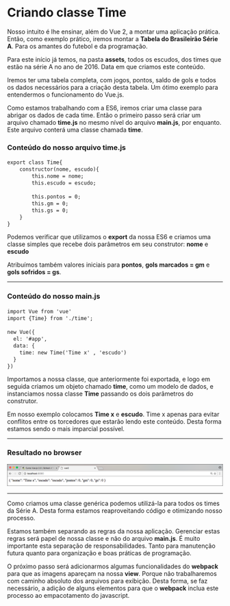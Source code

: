 # Criando classe Time

Nosso intuito é lhe ensinar, além do Vue 2, a montar uma aplicação prática. Então, como exemplo prático, iremos montar a **Tabela do Brasileirão Série A**. Para os amantes do futebol e da programação.

Para este início já temos, na pasta **assets**, todos os escudos, dos times que estão na série A no ano de 2016. Data em que criamos este conteúdo.

Iremos ter uma tabela completa, com jogos, pontos, saldo de gols e todos os dados necessários para a criação desta tabela. Um ótimo exemplo para entendermos o funcionamento do Vue.js.

Como estamos trabalhando com a ES6, iremos criar uma classe para abrigar os dados de cada time. Então o primeiro passo será criar um arquivo chamado **time.js** no mesmo nível do arquivo **main.js**, por enquanto. Este arquivo conterá uma classe chamada **time**.

### Conteúdo do nosso arquivo time.js
```
export class Time{
    constructor(nome, escudo){
        this.nome = nome;
        this.escudo = escudo;

        this.pontos = 0;
        this.gm = 0;
        this.gs = 0;
    }
}
```

Podemos verificar que utilizamos o **export** da nossa ES6 e criamos uma classe simples que recebe dois parâmetros em seu construtor: **nome** e **escudo**

Atribuímos também valores iniciais para **pontos**, **gols marcados = gm** e **gols sofridos = gs**.

***

### Conteúdo do nosso main.js

```
import Vue from 'vue'
import {Time} from './time';

new Vue({
  el: '#app',
  data: {
    time: new Time('Time x' , 'escudo')
  }
})
```
Importamos a nossa classe, que anteriormente foi exportada, e logo em seguida criamos um objeto chamado **time**, como um modelo de dados, e instanciamos nossa classe **Time** passando os dois parâmetros do construtor.

Em nosso exemplo colocamos **Time x** e **escudo**. Time x apenas para evitar conflitos entre os torcedores que estarão lendo este conteúdo. Desta forma estamos sendo o mais imparcial possível.

***

### Resultado no browser

![Vue Time Class](./images/vue-time-class.png "Vue Time Class")

***

Como criamos uma classe genérica podemos utilizá-la para todos os times da Série A. Desta forma estamos reaproveitando código e otimizando nosso processo.

Estamos também separando as regras da nossa aplicação. Gerenciar estas regras será papel de nossa classe e não do arquivo **main.js**. É muito importante esta separação de responsabilidades. Tanto para manutenção futura quanto para organização e boas práticas de programação.

O próximo passo será adicionarmos algumas funcionalidades do **webpack** para que as imagens apareçam na nossa **view**. Porque não trabalharemos com caminho absoluto dos arquivos para exibição. Desta forma, se faz necessário, a adição de alguns elementos para que o **webpack** inclua este processo ao empacotamento do javascript.